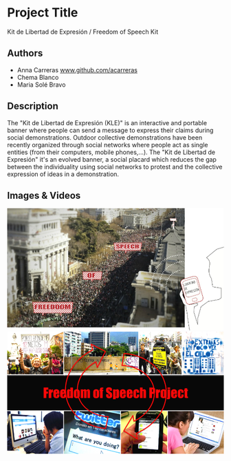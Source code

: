 # Project Title
Kit de Libertad de Expresión / Freedom of Speech Kit

## Authors
- Anna Carreras www.github.com/acarreras
- Chema Blanco
- Maria Solé Bravo

## Description
The "Kit de Libertad de Expresión (KLE)" is  an interactive and portable banner where people can send a message to express their claims during social demonstrations.
Outdoor collective demonstrations have been recently organized through social networks where people act as single entities (from their computers, mobile phones,...). The "Kit de Libertad de Expresión" it's an evolved banner, a social placard which reduces the gap between the individuality using social networks to protest and the collective expression of ideas in a demonstration.

## Images & Videos
![KLE street](project_images/kle_visualization.jpg "KLE street")
![KLE context](project_images/kle_context.jpg "KLE context")
